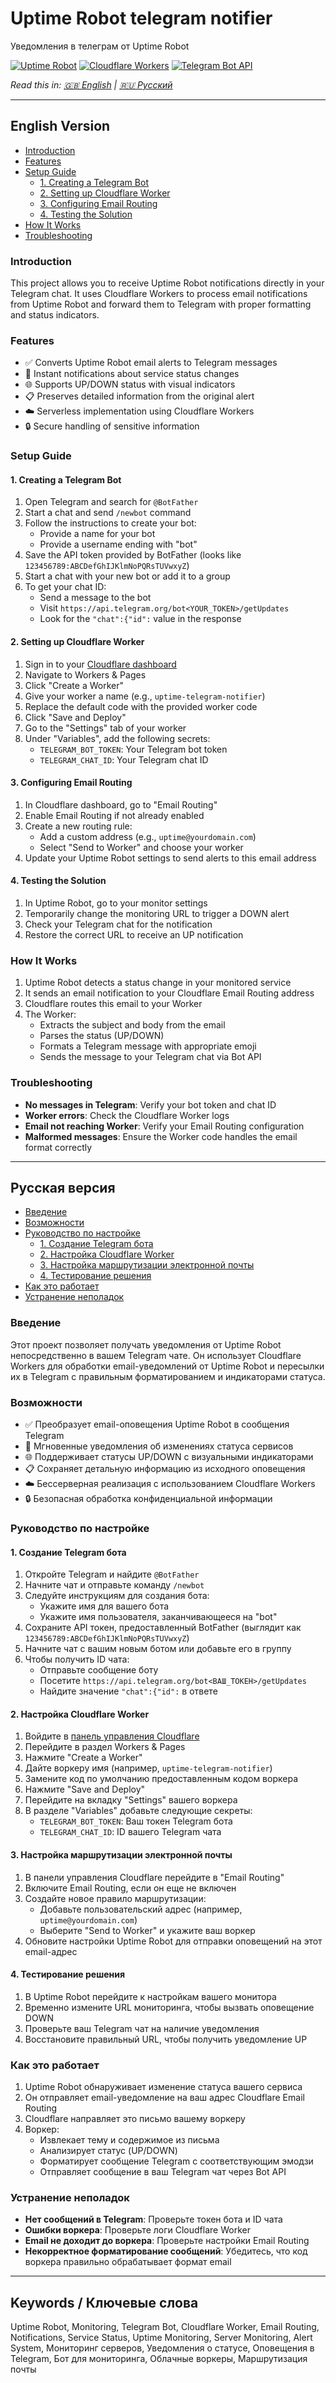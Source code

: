 # Uptime Robot telegram notifier  
Уведомления в телеграм от Uptime Robot

[![Uptime Robot](https://img.shields.io/badge/Uptime%20Robot-Monitoring-32B90E)](https://uptimerobot.com/)
[![Cloudflare Workers](https://img.shields.io/badge/Cloudflare-Workers-F38020)](https://workers.cloudflare.com/)
[![Telegram Bot API](https://img.shields.io/badge/Telegram-Bot%20API-0088cc)](https://core.telegram.org/bots/api)

*Read this in: [🇬🇧 English](#english-version) | [🇷🇺 Русский](#русская-версия)*

---

## English Version

- [Introduction](#introduction)
- [Features](#features)
- [Setup Guide](#setup-guide)
  - [1. Creating a Telegram Bot](#1-creating-a-telegram-bot)
  - [2. Setting up Cloudflare Worker](#2-setting-up-cloudflare-worker)
  - [3. Configuring Email Routing](#3-configuring-email-routing)
  - [4. Testing the Solution](#4-testing-the-solution)
- [How It Works](#how-it-works)
- [Troubleshooting](#troubleshooting)

### Introduction

This project allows you to receive Uptime Robot notifications directly in your Telegram chat. It uses Cloudflare Workers to process email notifications from Uptime Robot and forward them to Telegram with proper formatting and status indicators.

### Features

- ✅ Converts Uptime Robot email alerts to Telegram messages
- 🔔 Instant notifications about service status changes
- 🌐 Supports UP/DOWN status with visual indicators
- 📋 Preserves detailed information from the original alert
- ☁️ Serverless implementation using Cloudflare Workers
- 🔒 Secure handling of sensitive information

### Setup Guide

#### 1. Creating a Telegram Bot

1. Open Telegram and search for `@BotFather`
2. Start a chat and send `/newbot` command
3. Follow the instructions to create your bot:
   - Provide a name for your bot
   - Provide a username ending with "bot"
4. Save the API token provided by BotFather (looks like `123456789:ABCDefGhIJKlmNoPQRsTUVwxyZ`)
5. Start a chat with your new bot or add it to a group
6. To get your chat ID:
   - Send a message to the bot
   - Visit `https://api.telegram.org/bot<YOUR_TOKEN>/getUpdates`
   - Look for the `"chat":{"id":` value in the response

#### 2. Setting up Cloudflare Worker

1. Sign in to your [Cloudflare dashboard](https://dash.cloudflare.com/)
2. Navigate to Workers & Pages
3. Click "Create a Worker"
4. Give your worker a name (e.g., `uptime-telegram-notifier`)
5. Replace the default code with the provided worker code
6. Click "Save and Deploy"
7. Go to the "Settings" tab of your worker
8. Under "Variables", add the following secrets:
   - `TELEGRAM_BOT_TOKEN`: Your Telegram bot token
   - `TELEGRAM_CHAT_ID`: Your Telegram chat ID

#### 3. Configuring Email Routing

1. In Cloudflare dashboard, go to "Email Routing"
2. Enable Email Routing if not already enabled
3. Create a new routing rule:
   - Add a custom address (e.g., `uptime@yourdomain.com`)
   - Select "Send to Worker" and choose your worker
4. Update your Uptime Robot settings to send alerts to this email address

#### 4. Testing the Solution

1. In Uptime Robot, go to your monitor settings
2. Temporarily change the monitoring URL to trigger a DOWN alert
3. Check your Telegram chat for the notification
4. Restore the correct URL to receive an UP notification

### How It Works

1. Uptime Robot detects a status change in your monitored service
2. It sends an email notification to your Cloudflare Email Routing address
3. Cloudflare routes this email to your Worker
4. The Worker:
   - Extracts the subject and body from the email
   - Parses the status (UP/DOWN)
   - Formats a Telegram message with appropriate emoji
   - Sends the message to your Telegram chat via Bot API

### Troubleshooting

- **No messages in Telegram**: Verify your bot token and chat ID
- **Worker errors**: Check the Cloudflare Worker logs
- **Email not reaching Worker**: Verify your Email Routing configuration
- **Malformed messages**: Ensure the Worker code handles the email format correctly

---

## Русская версия

- [Введение](#введение)
- [Возможности](#возможности)
- [Руководство по настройке](#руководство-по-настройке)
  - [1. Создание Telegram бота](#1-создание-telegram-бота)
  - [2. Настройка Cloudflare Worker](#2-настройка-cloudflare-worker)
  - [3. Настройка маршрутизации электронной почты](#3-настройка-маршрутизации-электронной-почты)
  - [4. Тестирование решения](#4-тестирование-решения)
- [Как это работает](#как-это-работает)
- [Устранение неполадок](#устранение-неполадок)

### Введение

Этот проект позволяет получать уведомления от Uptime Robot непосредственно в вашем Telegram чате. Он использует Cloudflare Workers для обработки email-уведомлений от Uptime Robot и пересылки их в Telegram с правильным форматированием и индикаторами статуса.

### Возможности

- ✅ Преобразует email-оповещения Uptime Robot в сообщения Telegram
- 🔔 Мгновенные уведомления об изменениях статуса сервисов
- 🌐 Поддерживает статусы UP/DOWN с визуальными индикаторами
- 📋 Сохраняет детальную информацию из исходного оповещения
- ☁️ Бессерверная реализация с использованием Cloudflare Workers
- 🔒 Безопасная обработка конфиденциальной информации

### Руководство по настройке

#### 1. Создание Telegram бота

1. Откройте Telegram и найдите `@BotFather`
2. Начните чат и отправьте команду `/newbot`
3. Следуйте инструкциям для создания бота:
   - Укажите имя для вашего бота
   - Укажите имя пользователя, заканчивающееся на "bot"
4. Сохраните API токен, предоставленный BotFather (выглядит как `123456789:ABCDefGhIJKlmNoPQRsTUVwxyZ`)
5. Начните чат с вашим новым ботом или добавьте его в группу
6. Чтобы получить ID чата:
   - Отправьте сообщение боту
   - Посетите `https://api.telegram.org/bot<ВАШ_ТОКЕН>/getUpdates`
   - Найдите значение `"chat":{"id":` в ответе

#### 2. Настройка Cloudflare Worker

1. Войдите в [панель управления Cloudflare](https://dash.cloudflare.com/)
2. Перейдите в раздел Workers & Pages
3. Нажмите "Create a Worker"
4. Дайте воркеру имя (например, `uptime-telegram-notifier`)
5. Замените код по умолчанию предоставленным кодом воркера
6. Нажмите "Save and Deploy"
7. Перейдите на вкладку "Settings" вашего воркера
8. В разделе "Variables" добавьте следующие секреты:
   - `TELEGRAM_BOT_TOKEN`: Ваш токен Telegram бота
   - `TELEGRAM_CHAT_ID`: ID вашего Telegram чата

#### 3. Настройка маршрутизации электронной почты

1. В панели управления Cloudflare перейдите в "Email Routing"
2. Включите Email Routing, если он еще не включен
3. Создайте новое правило маршрутизации:
   - Добавьте пользовательский адрес (например, `uptime@yourdomain.com`)
   - Выберите "Send to Worker" и укажите ваш воркер
4. Обновите настройки Uptime Robot для отправки оповещений на этот email-адрес

#### 4. Тестирование решения

1. В Uptime Robot перейдите к настройкам вашего монитора
2. Временно измените URL мониторинга, чтобы вызвать оповещение DOWN
3. Проверьте ваш Telegram чат на наличие уведомления
4. Восстановите правильный URL, чтобы получить уведомление UP

### Как это работает

1. Uptime Robot обнаруживает изменение статуса вашего сервиса
2. Он отправляет email-уведомление на ваш адрес Cloudflare Email Routing
3. Cloudflare направляет это письмо вашему воркеру
4. Воркер:
   - Извлекает тему и содержимое из письма
   - Анализирует статус (UP/DOWN)
   - Форматирует сообщение Telegram с соответствующим эмодзи
   - Отправляет сообщение в ваш Telegram чат через Bot API

### Устранение неполадок

- **Нет сообщений в Telegram**: Проверьте токен бота и ID чата
- **Ошибки воркера**: Проверьте логи Cloudflare Worker
- **Email не доходит до воркера**: Проверьте настройки Email Routing
- **Некорректное форматирование сообщений**: Убедитесь, что код воркера правильно обрабатывает формат email

---

## Keywords / Ключевые слова

Uptime Robot, Monitoring, Telegram Bot, Cloudflare Worker, Email Routing, Notifications, Service Status, Uptime Monitoring, Server Monitoring, Alert System, Мониторинг серверов, Уведомления о статусе, Оповещения в Telegram, Бот для мониторинга, Облачные воркеры, Маршрутизация почты

